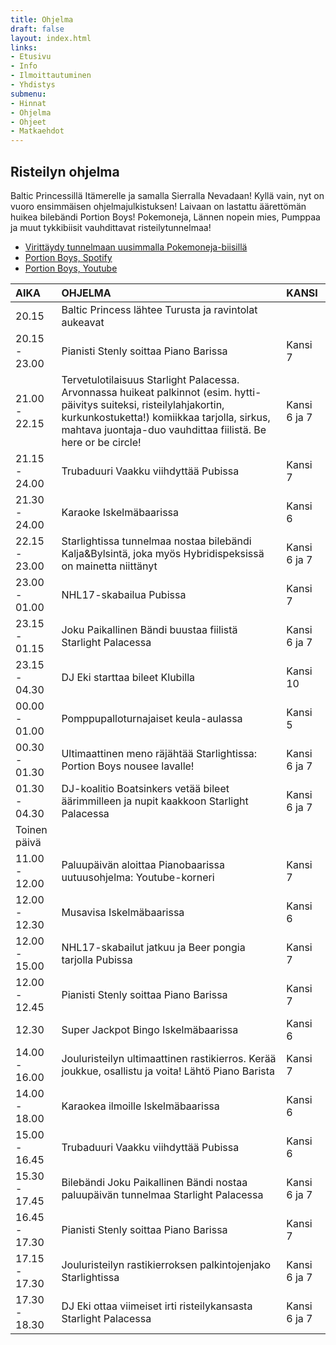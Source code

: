 ```yaml
---
title: Ohjelma
draft: false
layout: index.html
links:
- Etusivu
- Info
- Ilmoittautuminen
- Yhdistys
submenu:
- Hinnat
- Ohjelma
- Ohjeet
- Matkaehdot
---
```

## Risteilyn ohjelma

Baltic Princessillä Itämerelle ja samalla Sierralla Nevadaan! Kyllä vain, nyt on vuoro ensimmäisen ohjelmajulkistuksen! Laivaan on lastattu äärettömän huikea bilebändi Portion Boys! Pokemoneja, Lännen nopein mies, Pumppaa ja muut tykkibiisit vauhdittavat risteilytunnelmaa!

- [Virittäydy tunnelmaan uusimmalla Pokemoneja-biisillä](https://open.spotify.com/album/5n9woAe2wvuNNtTEoI6SVj)
- [Portion Boys, Spotify](https://open.spotify.com/artist/04UpsyroM3wyQYwhYd9mSv)
- [Portion Boys, Youtube](https://www.youtube.com/channel/UC_XFRH7Der1T_vwpEk-wy5w)

| AIKA          | OHJELMA            | KANSI   |
|:------------- |:-------------------|:--------|
| 20.15 | Baltic Princess lähtee Turusta ja ravintolat aukeavat | |
| 20.15 - 23.00 | Pianisti Stenly soittaa Piano Barissa | Kansi 7 |
| 21.00 - 22.15 | Tervetulotilaisuus Starlight Palacessa. Arvonnassa huikeat palkinnot (esim. hytti-päivitys suiteksi, risteilylahjakortin, kurkunkostuketta!) komiikkaa tarjolla, sirkus, mahtava juontaja-duo vauhdittaa fiilistä. Be here or be circle! | Kansi 6 ja 7|
| 21.15 - 24.00 | Trubaduuri Vaakku viihdyttää Pubissa | Kansi 7 |
| 21.30 - 24.00 | Karaoke Iskelmäbaarissa | Kansi 6 |
| 22.15 - 23.00 | Starlightissa tunnelmaa nostaa bilebändi Kalja&Bylsintä, joka myös Hybridispeksissä on mainetta niittänyt | Kansi 6 ja 7 |
| 23.00 - 01.00 | NHL17-skabailua Pubissa | Kansi 7 |
| 23.15 - 01.15 | Joku Paikallinen Bändi buustaa fiilistä Starlight Palacessa | Kansi 6 ja 7 |
| 23.15 - 04.30 | DJ Eki starttaa bileet Klubilla | Kansi 10 |
| 00.00 - 01.00 | Pomppupalloturnajaiset keula-aulassa | Kansi 5 |
| 00.30 - 01.30 | Ultimaattinen meno räjähtää Starlightissa: Portion Boys nousee lavalle! | Kansi 6 ja 7 |
| 01.30 - 04.30 | DJ-koalitio Boatsinkers vetää bileet äärimmilleen ja nupit kaakkoon Starlight Palacessa | Kansi 6 ja 7 |
| Toinen päivä | | |
| 11.00 - 12.00 | Paluupäivän aloittaa Pianobaarissa uutuusohjelma: Youtube-korneri | Kansi 7 |
| 12.00 - 12.30 | Musavisa Iskelmäbaarissa | Kansi 6 |
| 12.00 - 15.00 | NHL17-skabailut jatkuu ja Beer pongia tarjolla Pubissa | Kansi 7 |
| 12.00 - 12.45 | Pianisti Stenly soittaa Piano Barissa | Kansi 7 |
| 12.30 | Super Jackpot Bingo Iskelmäbaarissa | Kansi 6 |
| 14.00 - 16.00 | Jouluristeilyn ultimaattinen rastikierros. Kerää joukkue, osallistu ja voita! Lähtö Piano Barista | Kansi 7 |
| 14.00 - 18.00 | Karaokea ilmoille Iskelmäbaarissa | Kansi 6 |
| 15.00 - 16.45 | Trubaduuri Vaakku viihdyttää Pubissa | Kansi 6 |
| 15.30 - 17.45 | Bilebändi Joku Paikallinen Bändi nostaa paluupäivän tunnelmaa Starlight Palacessa | Kansi 6 ja 7 |
| 16.45 - 17.30 | Pianisti Stenly soittaa Piano Barissa | Kansi 7 |
| 17.15 - 17.30 | Jouluristeilyn rastikierroksen palkintojenjako Starlightissa | Kansi 6 ja 7 |
| 17.30 - 18.30 | DJ Eki ottaa viimeiset irti risteilykansasta Starlight Palacessa | Kansi 6 ja 7 |
